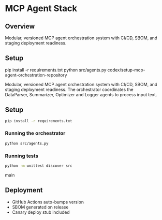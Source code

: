 # MCP Agent Stack

## Overview

Modular, versioned MCP agent orchestration system with CI/CD, SBOM, and staging deployment readiness.

## Setup
pip install -r requirements.txt
python src/agents.py
 codex/setup-mcp-agent-orchestration-repository

Modular, versioned MCP agent orchestration system with CI/CD, SBOM, and staging deployment readiness. The orchestrator coordinates the DataParser, Summarizer, Optimizer and Logger agents to process input text.

## Setup
```bash
pip install -r requirements.txt
```

### Running the orchestrator
```bash
python src/agents.py
```

### Running tests
```bash
python -m unittest discover src
```
 main

## Deployment
- GitHub Actions auto-bumps version
- SBOM generated on release
- Canary deploy stub included
